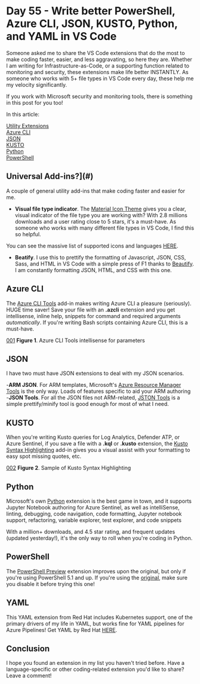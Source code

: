 # Day 55 - Write better PowerShell, Azure CLI, JSON, KUSTO, Python, and YAML in VS Code

Someone asked me to share the VS Code extensions that do the most to make coding faster, easier, and less aggravating, so here they are. Whether I am writing for Infrastructure-as-Code, or a supporting function related to monitoring and security, these extensions make life better INSTANTLY. As someone who works with 5+ file types in VS Code every day, these help me my velocity significantly.

If you work with Microsoft security and monitoring tools, there is something in this post for you too!

In this article:

[Utility Extensions](#utility-extensions) </br>
[Azure CLI](#) </br>
[JSON](#json) </br>
[KUSTO](#kusto) </br>
[Python](#python) </br>
[PowerShell](#powershell) </br>

## Universal Add-ins?](#) </br>

A couple of general utility add-ins that make coding faster and easier for me.

- **Visual file type indicator**. The [Material Icon Theme](https://marketplace.visualstudio.com/items?itemName=PKief.material-icon-theme) gives you a clear, visual indicator of the file type you are working with? With 2.8 millions downloads and a user rating close to 5 stars, it's a must-have. As someone who works with many different file types in VS Code, I find this so helpful.

You can see the massive list of supported icons and languages [HERE](https://marketplace.visualstudio.com/items?itemName=PKief.material-icon-theme).

- **Beatify**. I use this to prettify the formatting of Javascript, JSON, CSS, Sass, and HTML in VS Code with a simple press of F1 thanks to [Beautify](https://marketplace.visualstudio.com/items?itemName=HookyQR.beautify). I am constantly formatting JSON, HTML, and CSS with this one.

## Azure CLI

The [Azure CLI Tools](https://marketplace.visualstudio.com/items?itemName=ms-vscode.azurecli) add-in makes writing Azure CLI a pleasure (seriously). HUGE time saver! Save your file with an **.azcli** extension and you get intellisense, inline help, snippets for command and required arguments *automatically*. If you're writing Bash scripts containing Azure CLI, this is a must-have.

[001](../images/day55/fig1.azcli.jpg)
**Figure 1**. Azure CLI Tools intellisense for parameters

## JSON

I have two must have JSON extensions to deal with my JSON scenarios.

-**ARM JSON**. For ARM templates, Microsoft's [Azure Resource Manager Tools](https://marketplace.visualstudio.com/items?itemName=msazurermtools.azurerm-vscode-tools) is the only way. Loads of features specific to aid your ARM authoring
-**JSON Tools**. For all the JSON files not ARM-related, [JSTON Tools](https://marketplace.visualstudio.com/items?itemName=eriklynd.json-tools) is a simple prettify/minify tool is good enough for most of what I need.


## KUSTO

When you're writing Kusto queries for Log Analytics, Defender ATP, or Azure Sentinel, if you save a file with a **.kql** or **.kusto** extension, the [Kusto Syntax Highlighting](https://marketplace.visualstudio.com/items?itemName=rosshamish.kuskus-kusto-syntax-highlighting) add-in gives you a visual assist with your formatting to easy spot missing quotes, etc.

[002](../images/day55/fig2.kusto.jpg)
**Figure 2**. Sample of Kusto Syntax Highlighting

## Python

Microsoft's own [Python](https://marketplace.visualstudio.com/items?itemName=ms-python.python) extension is the best game in town, and it supports Jupyter Notebook authoring for Azure Sentinel, as well as intelliSense, linting, debugging, code navigation, code formatting, Jupyter notebook support, refactoring, variable explorer, test explorer, and code snippets 

With a million+ downloads, and 4.5 star rating, and frequent updates (updated yesterday!), it's the only way to roll when you're coding in Python.

## PowerShell

The [PowerShell Preview](https://marketplace.visualstudio.com/items?itemName=ms-vscode.PowerShell-Preview) extension improves upon the original, but only if you're using PowerShell 5.1 and up. If you're using the [original](https://marketplace.visualstudio.com/items?itemName=ms-vscode.PowerShell), make sure you disable it before trying this one!

## YAML

This YAML extension from Red Hat includes Kubernetes support, one of the primary drivers of my life in YAML, but works fine for YAML pipelines for Azure Pipelines! Get YAML by Red Hat [HERE](https://marketplace.visualstudio.com/items?itemName=redhat.vscode-yaml).

## Conclusion

I hope you found an extension in my list you haven't tried before. Have a language-specific or other coding-related extension you'd like to share? Leave a comment! 